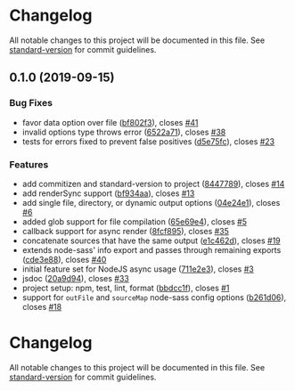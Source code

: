 # Changelog

All notable changes to this project will be documented in this file. See [standard-version](https://github.com/conventional-changelog/standard-version) for commit guidelines.

## 0.1.0 (2019-09-15)


### Bug Fixes

* favor data option over file ([bf802f3](https://github.com/marksmccann/node-sass-extra/commit/bf802f3)), closes [#41](https://github.com/marksmccann/node-sass-extra/issues/41)
* invalid options type throws error ([6522a71](https://github.com/marksmccann/node-sass-extra/commit/6522a71)), closes [#38](https://github.com/marksmccann/node-sass-extra/issues/38)
* tests for errors fixed to prevent false positives ([d5e75fc](https://github.com/marksmccann/node-sass-extra/commit/d5e75fc)), closes [#23](https://github.com/marksmccann/node-sass-extra/issues/23)


### Features

* add commitizen and standard-version to project ([8447789](https://github.com/marksmccann/node-sass-extra/commit/8447789)), closes [#14](https://github.com/marksmccann/node-sass-extra/issues/14)
* add renderSync support ([bf934aa](https://github.com/marksmccann/node-sass-extra/commit/bf934aa)), closes [#13](https://github.com/marksmccann/node-sass-extra/issues/13)
* add single file, directory, or dynamic output options ([04e24e1](https://github.com/marksmccann/node-sass-extra/commit/04e24e1)), closes [#6](https://github.com/marksmccann/node-sass-extra/issues/6)
* added glob support for file compilation ([65e69e4](https://github.com/marksmccann/node-sass-extra/commit/65e69e4)), closes [#5](https://github.com/marksmccann/node-sass-extra/issues/5)
* callback support for async render ([8fcf895](https://github.com/marksmccann/node-sass-extra/commit/8fcf895)), closes [#35](https://github.com/marksmccann/node-sass-extra/issues/35)
* concatenate sources that have the same output ([e1c462d](https://github.com/marksmccann/node-sass-extra/commit/e1c462d)), closes [#19](https://github.com/marksmccann/node-sass-extra/issues/19)
* extends node-sass' info export and passes through remaining exports ([cde3e88](https://github.com/marksmccann/node-sass-extra/commit/cde3e88)), closes [#40](https://github.com/marksmccann/node-sass-extra/issues/40)
* initial feature set for NodeJS async usage ([711e2e3](https://github.com/marksmccann/node-sass-extra/commit/711e2e3)), closes [#3](https://github.com/marksmccann/node-sass-extra/issues/3)
* jsdoc ([20a9d94](https://github.com/marksmccann/node-sass-extra/commit/20a9d94)), closes [#33](https://github.com/marksmccann/node-sass-extra/issues/33)
* project setup: npm, test, lint, format ([bbdcc1f](https://github.com/marksmccann/node-sass-extra/commit/bbdcc1f)), closes [#1](https://github.com/marksmccann/node-sass-extra/issues/1)
* support for `outFile` and `sourceMap` node-sass config options ([b261d06](https://github.com/marksmccann/node-sass-extra/commit/b261d06)), closes [#18](https://github.com/marksmccann/node-sass-extra/issues/18)



# Changelog

All notable changes to this project will be documented in this file. See [standard-version](https://github.com/conventional-changelog/standard-version) for commit guidelines.
